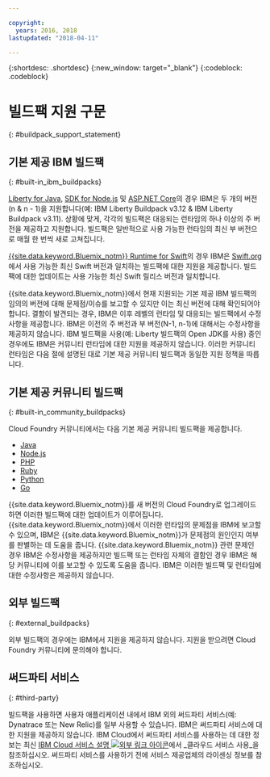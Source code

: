 ```yaml
---

copyright:
  years: 2016, 2018
lastupdated: "2018-04-11"

---
```


{:shortdesc: .shortdesc}
{:new_window: target="_blank"}
{:codeblock: .codeblock}

# 빌드팩 지원 구문
{: #buildpack_support_statement}


## 기본 제공 IBM 빌드팩
{: #built-in_ibm_buildpacks}

[Liberty for Java](/docs/runtimes/liberty/index.html), [SDK for Node.js](/docs/runtimes/nodejs/index.html) 및 [ASP.NET Core](/docs/runtimes/dotnet/index.html)의 경우 IBM은 두 개의 버전(n & n - 1)을 지원합니다(예: IBM Liberty Buildpack v3.12 & IBM Liberty Buildpack v3.11). 상황에 맞게, 각각의 빌드팩은 대응되는 런타임의 하나 이상의 주 버전을 제공하고 지원합니다. 빌드팩은 일반적으로 사용 가능한 런타임의 최신 부 버전으로 매월 한 번씩 새로 고쳐집니다.

[{{site.data.keyword.Bluemix_notm}} Runtime for Swift](/docs/runtimes/swift/index.html)의 경우 IBM은 [Swift.org](http://swift.org)에서 사용 가능한 최신 Swift 버전과 일치하는 빌드팩에 대한 지원을 제공합니다. 빌드팩에 대한 업데이트는 사용 가능한 최신 Swift 릴리스 버전과 일치합니다.

{{site.data.keyword.Bluemix_notm}}에서 현재 지원되는 기본 제공 IBM 빌드팩의 임의의 버전에 대해 문제점/이슈를 보고할 수 있지만 이는 최신 버전에 대해 확인되어야 합니다. 결함이 발견되는 경우, IBM은 이후 레벨의 런타임 및 대응되는 빌드팩에서 수정사항을 제공합니다. IBM은 이전의 주 버전과 부 버전(N-1, n-1)에 대해서는 수정사항을 제공하지 않습니다. IBM 빌드팩을 사용(예: Liberty 빌드팩의 Open JDK를 사용) 중인 경우에도 IBM은 커뮤니티 런타임에 대한 지원을 제공하지 않습니다. 이러한 커뮤니티 런타임은 다음 절에 설명된 대로 기본 제공 커뮤니티 빌드팩과 동일한 지원 정책을 따릅니다.

## 기본 제공 커뮤니티 빌드팩
{: #built-in_community_buildpacks}

Cloud Foundry 커뮤니티에서는 다음 기본 제공 커뮤니티 빌드팩을 제공합니다.

* [Java](/docs/runtimes/tomcat/index.html)
* [Node.js](https://github.com/cloudfoundry/nodejs-buildpack)
* [PHP](/docs/runtimes/php/index.html)
* [Ruby](/docs/runtimes/ruby/index.html)
* [Python](/docs/runtimes/python/index.html)
* [Go](/docs/runtimes/go/index.html)

{{site.data.keyword.Bluemix_notm}}를 새 버전의 Cloud Foundry로 업그레이드하면 이러한 빌드팩에 대한 업데이트가 이루어집니다. {{site.data.keyword.Bluemix_notm}}에서 이러한 런타임의 문제점을 IBM에 보고할 수 있으며, IBM은 {{site.data.keyword.Bluemix_notm}}가 문제점의 원인인지 여부를 판별하는 데 도움을 줍니다. {{site.data.keyword.Bluemix_notm}} 관련 문제인 경우 IBM은 수정사항을 제공하지만 빌드팩 또는 런타임 자체의 결함인 경우 IBM은 해당 커뮤니티에 이를 보고할 수 있도록 도움을 줍니다. IBM은 이러한 빌드팩 및 런타임에 대한 수정사항은 제공하지 않습니다.

## 외부 빌드팩
{: #external_buildpacks}

외부 빌드팩의 경우에는 IBM에서 지원을 제공하지 않습니다. 지원을 받으려면 Cloud Foundry 커뮤니티에 문의해야 합니다.

## 써드파티 서비스
{: #third-party}

빌드팩을 사용하면 사용자 애플리케이션 내에서 IBM 외의 써드파티 서비스(예: Dynatrace 또는 New Relic)를 일부 사용할 수 있습니다. IBM은 써드파티 서비스에 대한 지원을 제공하지 않습니다. IBM Cloud에서 써드파티 서비스를 사용하는 데 대한 정보는 최신 [IBM Cloud 서비스 설명 ![외부 링크 아이콘](../../icons/launch-glyph.svg "외부 링크 아이콘")](https://www-03.ibm.com/software/sla/sladb.nsf/sla/bm)에서 _클라우드 서비스 사용_을 참조하십시오. 써드파티 서비스를 사용하기 전에 서비스 제공업체의 라이센싱 정보를 참조하십시오.
